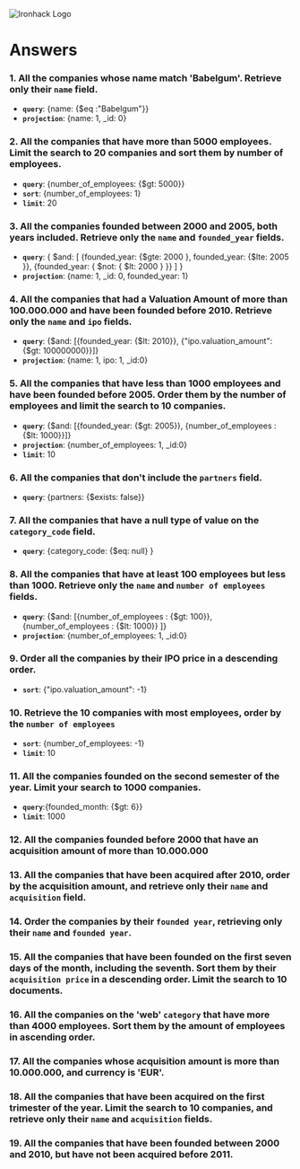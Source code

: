 ![Ironhack Logo](https://i.imgur.com/1QgrNNw.png)

# Answers

### 1. All the companies whose name match 'Babelgum'. Retrieve only their `name` field.

<!-- Your Code Goes Here -->
- **`query`**: {name: {$eq :"Babelgum"}}
- **`projection`**: {name: 1, _id: 0}

### 2. All the companies that have more than 5000 employees. Limit the search to 20 companies and sort them by **number of employees**.

<!-- Your Code Goes Here -->
- **`query`**: {number_of_employees: {$gt: 5000}}
- **`sort`**: {number_of_employees: 1}
- **`limit`**: 20

### 3. All the companies founded between 2000 and 2005, both years included. Retrieve only the `name` and `founded_year` fields.

<!-- Your Code Goes Here -->
- **`query`**:  { $and: [ {founded_year: {$gte: 2000 }, founded_year: {$lte: 2005 }}, {founded_year: { $not: { $lt: 2000 } }}  ] }
- **`projection`**: {name: 1, _id: 0, founded_year: 1}

### 4. All the companies that had a Valuation Amount of more than 100.000.000 and have been founded before 2010. Retrieve only the `name` and `ipo` fields.

<!-- Your Code Goes Here -->
- **`query`**: {$and: [{founded_year: {$lt: 2010}}, {"ipo.valuation_amount": {$gt: 100000000}}]}
- **`projection`**: {name: 1, ipo: 1, _id:0}

### 5. All the companies that have less than 1000 employees and have been founded before 2005. Order them by the number of employees and limit the search to 10 companies.

<!-- Your Code Goes Here -->
- **`query`**: {$and: [{founded_year: {$gt: 2005}}, {number_of_employees : {$lt: 1000}}]}
- **`projection`**: {number_of_employees: 1, _id:0}
- **`limit`**: 10

### 6. All the companies that don't include the `partners` field.

<!-- Your Code Goes Here -->
- **`query`**: {partners: {$exists: false}}

### 7. All the companies that have a null type of value on the `category_code` field.

<!-- Your Code Goes Here -->
- **`query`**: {category_code: {$eq: null} }

### 8. All the companies that have at least 100 employees but less than 1000. Retrieve only the `name` and `number of employees` fields.

<!-- Your Code Goes Here -->
- **`query`**: {$and: [{number_of_employees : {$gt: 100}}, {number_of_employees : {$lt: 1000}} ]}
- **`projection`**: {number_of_employees: 1, _id:0}

### 9. Order all the companies by their IPO price in a descending order.

<!-- Your Code Goes Here -->
- **`sort`**: {"ipo.valuation_amount": -1}

### 10. Retrieve the 10 companies with most employees, order by the `number of employees`

<!-- Your Code Goes Here -->
- **`sort`**: {number_of_employees: -1}
- **`limit`**: 10
### 11. All the companies founded on the second semester of the year. Limit your search to 1000 companies.

<!-- Your Code Goes Here -->
- **`query`**:{founded_month: {$gt: 6}}
- **`limit`**: 1000

### 12. All the companies founded before 2000 that have an acquisition amount of more than 10.000.000

<!-- Your Code Goes Here -->

### 13. All the companies that have been acquired after 2010, order by the acquisition amount, and retrieve only their `name` and `acquisition` field.

<!-- Your Code Goes Here -->

### 14. Order the companies by their `founded year`, retrieving only their `name` and `founded year`.

<!-- Your Code Goes Here -->

### 15. All the companies that have been founded on the first seven days of the month, including the seventh. Sort them by their `acquisition price` in a descending order. Limit the search to 10 documents.

<!-- Your Code Goes Here -->

### 16. All the companies on the 'web' `category` that have more than 4000 employees. Sort them by the amount of employees in ascending order.

<!-- Your Code Goes Here -->

### 17. All the companies whose acquisition amount is more than 10.000.000, and currency is 'EUR'.

<!-- Your Code Goes Here -->

### 18. All the companies that have been acquired on the first trimester of the year. Limit the search to 10 companies, and retrieve only their `name` and `acquisition` fields.

<!-- Your Code Goes Here -->

### 19. All the companies that have been founded between 2000 and 2010, but have not been acquired before 2011.

<!-- Your Code Goes Here -->
